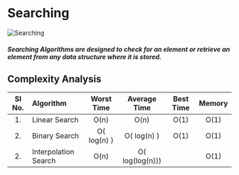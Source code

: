 # Searching

![Searching](https://github.com/nandanabhishek/Data-Structure/blob/main/Searching/searching.png)
#### *Searching Algorithms are designed to check for an element or retrieve an element from any data structure where it is stored.*


## Complexity Analysis

| Sl No. | Algorithm | Worst Time | Average Time | Best Time | Memory |
| :---: | :--- | :---: | :---: | :---: | :---: 
| 1. | Linear Search | O(n) | O(n) | O(1) | O(1)|
| 2. | Binary Search | O( log(n) ) | O( log(n) ) | O(1) | O(1) |
| 2. | Interpolation Search | O(n) | O( log(log(n))) |  | O(1) |
